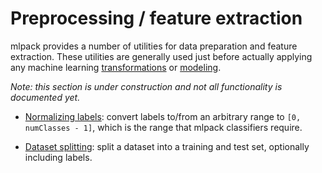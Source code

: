<object data="../img/pipeline-top-2.svg" type="image/svg+xml" id="pipeline-top">
</object>

# Preprocessing / feature extraction

mlpack provides a number of utilities for data preparation and feature
extraction.  These utilities are generally used just before actually applying
any machine learning [transformations](transformations.md) or
[modeling](modeling.md).

*Note: this section is under construction and not all functionality is
documented yet.*

 * [Normalizing labels](core/normalizing_labels.md): convert labels to/from an
   arbitrary range to `[0, numClasses - 1]`, which is the range that mlpack
   classifiers require.

 * [Dataset splitting](core/split.md): split a dataset into a training and test
   set, optionally including labels.
